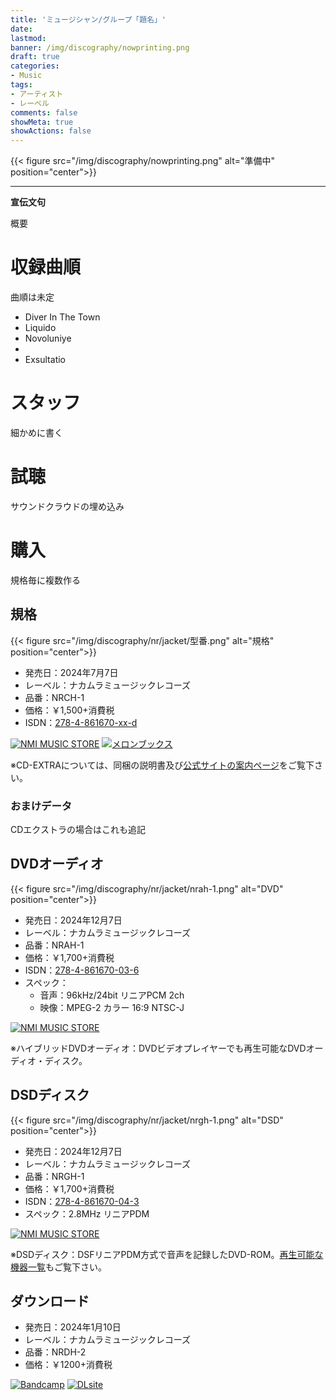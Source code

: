 ```yaml
---
title: 'ミュージシャン/グループ「題名」'
date: 
lastmod: 
banner: /img/discography/nowprinting.png
draft: true
categories:
- Music
tags:
- アーティスト
- レーベル
comments: false
showMeta: true
showActions: false
---
```


<!-- {{< figure src="/img/discography/nr/jacket.png" alt="題名" position="center">}} -->
{{< figure src="/img/discography/nowprinting.png" alt="準備中" position="center">}}

-----

**宣伝文句**

概要

# 収録曲順
曲順は未定
- Diver In The Town
- Liquido
- Novoluniye
- 
- Exsultatio

# スタッフ
細かめに書く

# 試聴
サウンドクラウドの埋め込み

# 購入
規格毎に複数作る
## 規格
{{< figure src="/img/discography/nr/jacket/型番.png" alt="規格" position="center">}}

- 発売日：2024年7月7日
- レーベル：ナカムラミュージックレコーズ
- 品番：NRCH-1
- 価格：￥1,500+消費税
- ISDN：[278-4-861670-xx-d](https://isdn.jp/2784861670xxd)

<a href="https://nmimusic.booth.pm/items/5865685" target="_blank"><img src="/img/banner/nmi_music_store.png" alt="NMI MUSIC STORE"></a>
<a href="https://www.melonbooks.co.jp/detail/detail.php?product_id=2527472" target="_blank"><img src="/img/banner/melon_banner.gif" alt="メロンブックス"></a>

※CD-EXTRAについては、同梱の説明書及び[公式サイトの案内ページ](https://nmimusic.github.io/cdextra/)をご覧下さい。

### おまけデータ
CDエクストラの場合はこれも追記

## DVDオーディオ
{{< figure src="/img/discography/nr/jacket/nrah-1.png" alt="DVD" position="center">}}

- 発売日：2024年12月7日
- レーベル：ナカムラミュージックレコーズ
- 品番：NRAH-1
- 価格：￥1,700+消費税
- ISDN：[278-4-861670-03-6](https://isdn.jp/2784861670036)
- スペック：
    - 音声：96kHz/24bit リニアPCM 2ch
    - 映像：MPEG-2 カラー 16:9  NTSC-J

<a href="https://nmimusic.booth.pm/items/6320823" target="_blank"><img src="/img/banner/nmi_music_store.png" alt="NMI MUSIC STORE"></a>

※ハイブリッドDVDオーディオ：DVDビデオプレイヤーでも再生可能なDVDオーディオ・ディスク。

## DSDディスク
{{< figure src="/img/discography/nr/jacket/nrgh-1.png" alt="DSD" position="center">}}

- 発売日：2024年12月7日
- レーベル：ナカムラミュージックレコーズ
- 品番：NRGH-1
- 価格：￥1,700+消費税
- ISDN：[278-4-861670-04-3](https://isdn.jp/2784861670043)
- スペック：2.8MHz リニアPDM

<a href="https://nmimusic.booth.pm/items/6308487" target="_blank"><img src="/img/banner/nmi_music_store.png" alt="NMI MUSIC STORE"></a>

※DSDディスク：DSFリニアPDM方式で音声を記録したDVD-ROM。[再生可能な機器一覧](https://nmimusic.github.io/dsd-disc-compatible-list)もご覧下さい。

## ダウンロード
- 発売日：2024年1月10日
- レーベル：ナカムラミュージックレコーズ
- 品番：NRDH-2
- 価格：￥1200+消費税

<a href="https://jinasanami.bandcamp.com/album/tsukikage" target="_blank"><img src="/img/banner/bandcamp.png" alt="Bandcamp"></a>
<a href="https://www.dlsite.com/home/work/=/product_id/RJ01349990.html" target="_blank"><img src="/img/banner/dlsite.jpg" alt="DLsite"></a>
